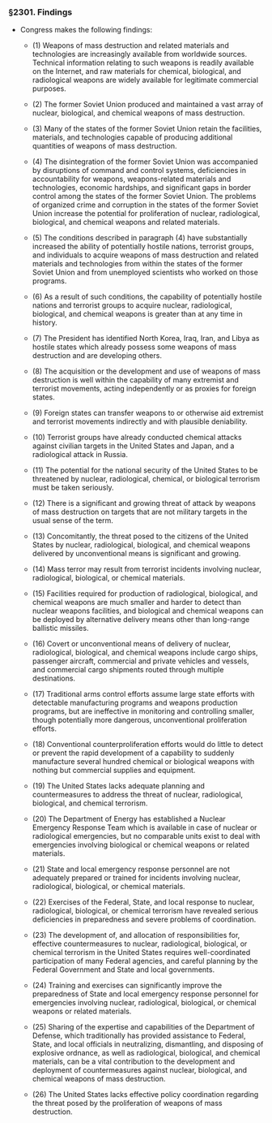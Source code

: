 ### §2301. Findings
* Congress makes the following findings:

  * (1) Weapons of mass destruction and related materials and technologies are increasingly available from worldwide sources. Technical information relating to such weapons is readily available on the Internet, and raw materials for chemical, biological, and radiological weapons are widely available for legitimate commercial purposes.

  * (2) The former Soviet Union produced and maintained a vast array of nuclear, biological, and chemical weapons of mass destruction.

  * (3) Many of the states of the former Soviet Union retain the facilities, materials, and technologies capable of producing additional quantities of weapons of mass destruction.

  * (4) The disintegration of the former Soviet Union was accompanied by disruptions of command and control systems, deficiencies in accountability for weapons, weapons-related materials and technologies, economic hardships, and significant gaps in border control among the states of the former Soviet Union. The problems of organized crime and corruption in the states of the former Soviet Union increase the potential for proliferation of nuclear, radiological, biological, and chemical weapons and related materials.

  * (5) The conditions described in paragraph (4) have substantially increased the ability of potentially hostile nations, terrorist groups, and individuals to acquire weapons of mass destruction and related materials and technologies from within the states of the former Soviet Union and from unemployed scientists who worked on those programs.

  * (6) As a result of such conditions, the capability of potentially hostile nations and terrorist groups to acquire nuclear, radiological, biological, and chemical weapons is greater than at any time in history.

  * (7) The President has identified North Korea, Iraq, Iran, and Libya as hostile states which already possess some weapons of mass destruction and are developing others.

  * (8) The acquisition or the development and use of weapons of mass destruction is well within the capability of many extremist and terrorist movements, acting independently or as proxies for foreign states.

  * (9) Foreign states can transfer weapons to or otherwise aid extremist and terrorist movements indirectly and with plausible deniability.

  * (10) Terrorist groups have already conducted chemical attacks against civilian targets in the United States and Japan, and a radiological attack in Russia.

  * (11) The potential for the national security of the United States to be threatened by nuclear, radiological, chemical, or biological terrorism must be taken seriously.

  * (12) There is a significant and growing threat of attack by weapons of mass destruction on targets that are not military targets in the usual sense of the term.

  * (13) Concomitantly, the threat posed to the citizens of the United States by nuclear, radiological, biological, and chemical weapons delivered by unconventional means is significant and growing.

  * (14) Mass terror may result from terrorist incidents involving nuclear, radiological, biological, or chemical materials.

  * (15) Facilities required for production of radiological, biological, and chemical weapons are much smaller and harder to detect than nuclear weapons facilities, and biological and chemical weapons can be deployed by alternative delivery means other than long-range ballistic missiles.

  * (16) Covert or unconventional means of delivery of nuclear, radiological, biological, and chemical weapons include cargo ships, passenger aircraft, commercial and private vehicles and vessels, and commercial cargo shipments routed through multiple destinations.

  * (17) Traditional arms control efforts assume large state efforts with detectable manufacturing programs and weapons production programs, but are ineffective in monitoring and controlling smaller, though potentially more dangerous, unconventional proliferation efforts.

  * (18) Conventional counterproliferation efforts would do little to detect or prevent the rapid development of a capability to suddenly manufacture several hundred chemical or biological weapons with nothing but commercial supplies and equipment.

  * (19) The United States lacks adequate planning and countermeasures to address the threat of nuclear, radiological, biological, and chemical terrorism.

  * (20) The Department of Energy has established a Nuclear Emergency Response Team which is available in case of nuclear or radiological emergencies, but no comparable units exist to deal with emergencies involving biological or chemical weapons or related materials.

  * (21) State and local emergency response personnel are not adequately prepared or trained for incidents involving nuclear, radiological, biological, or chemical materials.

  * (22) Exercises of the Federal, State, and local response to nuclear, radiological, biological, or chemical terrorism have revealed serious deficiencies in preparedness and severe problems of coordination.

  * (23) The development of, and allocation of responsibilities for, effective countermeasures to nuclear, radiological, biological, or chemical terrorism in the United States requires well-coordinated participation of many Federal agencies, and careful planning by the Federal Government and State and local governments.

  * (24) Training and exercises can significantly improve the preparedness of State and local emergency response personnel for emergencies involving nuclear, radiological, biological, or chemical weapons or related materials.

  * (25) Sharing of the expertise and capabilities of the Department of Defense, which traditionally has provided assistance to Federal, State, and local officials in neutralizing, dismantling, and disposing of explosive ordnance, as well as radiological, biological, and chemical materials, can be a vital contribution to the development and deployment of countermeasures against nuclear, biological, and chemical weapons of mass destruction.

  * (26) The United States lacks effective policy coordination regarding the threat posed by the proliferation of weapons of mass destruction.